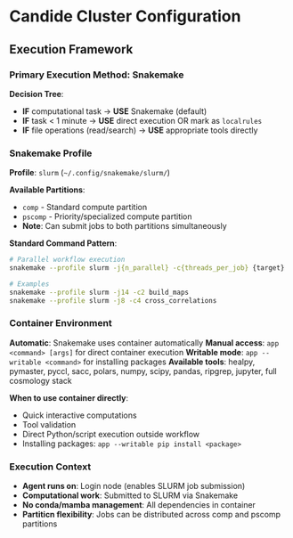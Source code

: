 # Candide Cluster Configuration

## Execution Framework

### Primary Execution Method: Snakemake

**Decision Tree**:
- **IF** computational task → **USE** Snakemake (default)
- **IF** task < 1 minute → **USE** direct execution OR mark as `localrules`
- **IF** file operations (read/search) → **USE** appropriate tools directly

### Snakemake Profile

**Profile**: `slurm` (`~/.config/snakemake/slurm/`)

**Available Partitions**:
- `comp` - Standard compute partition
- `pscomp` - Priority/specialized compute partition
- **Note**: Can submit jobs to both partitions simultaneously

**Standard Command Pattern**:
```bash
# Parallel workflow execution
snakemake --profile slurm -j{n_parallel} -c{threads_per_job} {target}

# Examples
snakemake --profile slurm -j14 -c2 build_maps
snakemake --profile slurm -j8 -c4 cross_correlations
```

### Container Environment

**Automatic**: Snakemake uses container automatically
**Manual access**: `app <command> [args]` for direct container execution
**Writable mode**: `app --writable <command>` for installing packages
**Available tools**: healpy, pymaster, pyccl, sacc, polars, numpy, scipy, pandas, ripgrep, jupyter, full cosmology stack

**When to use container directly**:
- Quick interactive computations
- Tool validation
- Direct Python/script execution outside workflow
- Installing packages: `app --writable pip install <package>`

### Execution Context

- **Agent runs on**: Login node (enables SLURM job submission)
- **Computational work**: Submitted to SLURM via Snakemake
- **No conda/mamba management**: All dependencies in container
- **Partiticn flexibility**: Jobs can be distributed across comp and pscomp partitions
